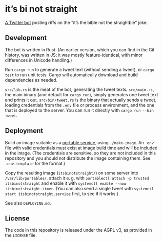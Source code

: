 # it’s bi not straight

[A Twitter bot](https://twitter.com/ItsBiNotHetero)
posting riffs on the “it’s the bible not the straightble” joke.

## Development

The bot is written in Rust.
(An earlier version, which you can find in the Git history, was written in JS;
it was mostly feature-identical, with minor differences in Unicode handling.)

Run `cargo run` to generate a tweet text (without sending a tweet),
or `cargo test` to run unit tests.
Cargo will automatically download and build dependencies as needed.

`src/lib.rs` is the meat of the bot, generating the tweet texts.
`src/main.rs`, the main binary (and default for `cargo run`), simply generates one tweet text and prints it out.
`src/bin/tweet.rs` is the binary that actually sends a tweet,
loading credentials from the `.env` file or process environment,
and the one that is deployed to the server.
You can run it directly with `cargo run --bin tweet`.

## Deployment

Build an image suitable as a [portable service](https://systemd.io/PORTABLE_SERVICES.html), using `./make-image`.
An `.env` file with valid credentials must exist at image build time
and will be included in the image.
(The credentials are sensitive,
so they are not included in this repository
and you should not distribute the image containing them.
See `.env.template` for the format.)

Copy the resulting image (`itsbinotstraight/`) on some server into `/var/lib/portables/`,
attach it e. g. with `portablectl attach -p trusted itsbinotstraight`
and enable it with `systemctl enable --now itsbinotstraight.timer`.
(You can also send a single tweet with `systemctl start itsbinotstraight.service` first, to see if it works.)

See also `DEPLOYING.md`.

## License

The code in this repository is released under the AGPL v3,
as provided in the `LICENSE` file.

